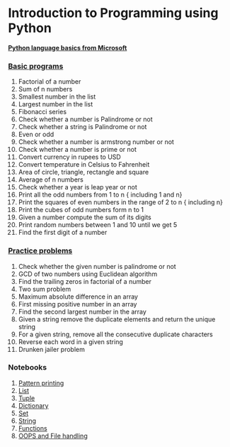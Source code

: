 # Introduction to Programming using Python

**[Python language basics from Microsoft](https://learn.microsoft.com/en-us/training/paths/beginner-python/)**

### [Basic programs](./1_Introduction_to_programming.ipynb) 

1. Factorial of a number
2. Sum of n numbers
3. Smallest number in the list
4. Largest number in the list
5. Fibonacci series
6. Check whether a number is Palindrome or not
7. Check whether a string is Palindrome or not
8. Even or odd
9. Check whether a number is armstrong number or not
10. Check whether a number is prime or not
11. Convert currency in rupees to USD
12. Convert temperature in Celsius to Fahrenheit
13. Area of circle, triangle, rectangle and square
14. Average of n numbers
15. Check whether a year is leap year or not
16. Print all the odd numbers from 1 to n { including 1 and n}
17. Print the squares of even numbers in the range of 2 to n { including n}
18. Print the cubes of odd numbers form n to 1
19. Given a number compute the sum of its digits
20. Print random numbers between 1 and 10 until we get 5
21. Find the first digit of a number

### [Practice problems](./ProblemSet.ipynb)

1. Check whether the given number is palindrome or not
2. GCD of two numbers using Euclidean algorithm
3. Find the trailing zeros in factorial of a number
4. Two sum problem
5. Maximum absolute difference in an array
6. First missing positive number in an array
7. Find the second largest number in the array
8. Given a string remove the duplicate elements and return the unique string
9. For a given string, remove all the consecutive duplicate characters
10. Reverse each word in a given string
11. Drunken jailer problem

### Notebooks

1. [Pattern printing](./2_Pattern_printing.ipynb)
2. [List](./3_List.ipynb)
3. [Tuple](./4_Tuple.ipynb)
4. [Dictionary](./5_Dictionary.ipynb)
5. [Set](./6_Set.ipynb)
6. [String](./7_String.ipynb)  
7. [Functions](./8_Functions.ipynb)
8. [OOPS and File handling](./9_OOPS_and_File_handling.ipynb)
